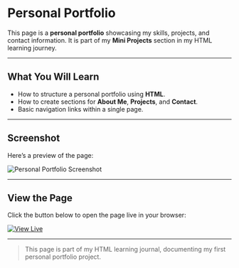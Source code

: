 # Personal Portfolio

This page is a **personal portfolio** showcasing my skills, projects, and contact information. It is part of my **Mini Projects** section in my HTML learning journey.  

---

## What You Will Learn

- How to structure a personal portfolio using **HTML**.  
- How to create sections for **About Me**, **Projects**, and **Contact**.  
- Basic navigation links within a single page.  

---

## Screenshot

Here’s a preview of the page:

![Personal Portfolio Screenshot](screenshot.jpg)

---

## View the Page

Click the button below to open the page live in your browser:

[![View Live](https://img.shields.io/badge/View%20Code-Live-brightgreen)](personal-portfolio.html)

---

> This page is part of my HTML learning journal, documenting my first personal portfolio project.
